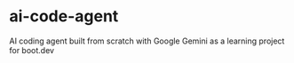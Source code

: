 # ai-code-agent
AI coding agent built from scratch with Google Gemini as a learning project for boot.dev
